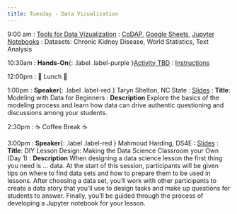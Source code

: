 ```yaml
---
title: Tuesday - Data Vizualization
---
```


9:00 am
: [Tools for Data Vizualization](#)
  : [CoDAP](#), [Google Sheets](#), [Jupyter Notebooks](#)
: Datasets: Chronic Kidney Disease, World Statistics, Text Analysis

10:30am
: **Hands-On**{: .label .label-purple }[Activity TBD](#)
  : [Instructions](#)

12:00pm
 : 🥘 Lunch 🥘

1:00pm 
: **Speaker**{: .label .label-red } Taryn Shelton, NC State
  : [Slides](#)
: **Title**: Modeling with Data for Beginners
: **Description** Explore the basics of the modeling process and learn how data can drive authentic questioning and discussions among your students.

2:30pm
: ☕ Coffee Break ☕

3:00pm
: **Speaker**{: .label .label-red } Mahmoud Harding, DS4E
  : [Slides](#)
: **Title**: DIY Lesson Design: Making the Data Science Classroom your Own (Day 1)
: **Description** When designing a data science lesson the first thing you need is … data. At the start of this session, participants will be given tips on where to find data sets and how to prepare them to be used in lessons. After choosing a data set, you’ll work with other participants to create a data story that you’ll use to design tasks and make up questions for students to answer. Finally, you’ll be guided through the process of developing a Jupyter notebook for your lesson. 
